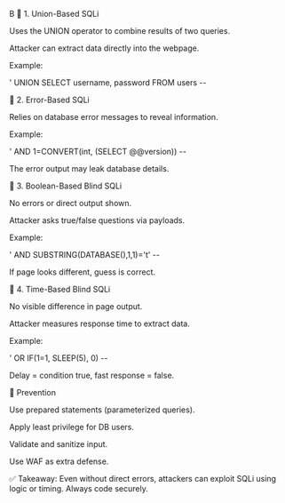 B
🔹 1. Union-Based SQLi

Uses the UNION operator to combine results of two queries.

Attacker can extract data directly into the webpage.

Example:

' UNION SELECT username, password FROM users --

🔹 2. Error-Based SQLi

Relies on database error messages to reveal information.

Example:

' AND 1=CONVERT(int, (SELECT @@version)) --


The error output may leak database details.

🔹 3. Boolean-Based Blind SQLi

No errors or direct output shown.

Attacker asks true/false questions via payloads.

Example:

' AND SUBSTRING(DATABASE(),1,1)='t' --


If page looks different, guess is correct.

🔹 4. Time-Based Blind SQLi

No visible difference in page output.

Attacker measures response time to extract data.

Example:

' OR IF(1=1, SLEEP(5), 0) --


Delay = condition true, fast response = false.

🔹 Prevention

Use prepared statements (parameterized queries).

Apply least privilege for DB users.

Validate and sanitize input.

Use WAF as extra defense.

✅ Takeaway: Even without direct errors, attackers can exploit SQLi using logic or timing. Always code securely.
